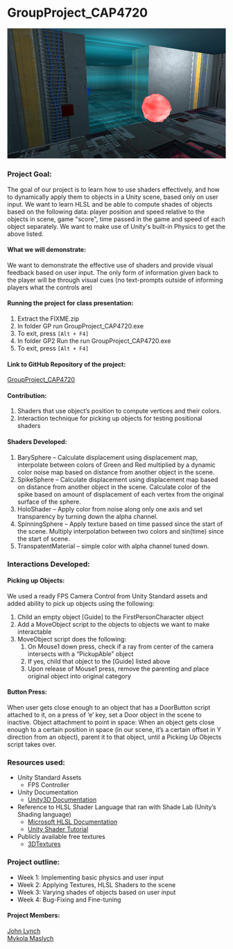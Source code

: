 # GroupProject_CAP4720

![Image](https://github.com/maslychm/GroupProject_CAP4720/blob/master/Assets/Resources/Scene.PNG)

### Project Goal:
The goal of our project is to learn how to use shaders effectively, and how to dynamically apply them to objects in a Unity scene, based only on user input. We want to learn HLSL and be able to compute shades of objects based on the following data: player position and speed relative to the objects in scene, game "score", time passed in the game and speed of each object separately. We want to make use of Unity's built-in Physics to get the above listed.

#### What we will demonstrate:
We want to demonstrate the effective use of shaders and provide visual feedback based on user input. The only form of information given back to the player will be through visual cues (no text-prompts outside of informing players what the controls are)

#### Running the project for class presentation:
  1)	Extract the FIXME.zip
  2)	In folder GP run GroupProject_CAP4720.exe
  3)	To exit, press `[Alt + F4]`
  4)	In folder GP2 Run the run GroupProject_CAP4720.exe
  5)	To exit, press `[Alt + F4]`

#### Link to GitHub Repository of the project:
  [GroupProject_CAP4720](https://github.com/LynchJ13/GroupProject_CAP4720)

#### Contribution:
  1)	Shaders that use object’s position to compute vertices and their colors.
  2)	Interaction technique for picking up objects for testing positional shaders

#### Shaders Developed:
  1)	BarySphere – Calculate displacement using displacement map, interpolate between colors of Green and Red multiplied by a dynamic color noise map based on distance from another object in the scene.
  2)	SpikeSphere – Calculate displacement using displacement map based on distance from another object in the scene. Calculate color of the spike based on amount of displacement of each vertex from the original surface of the sphere.
  3)	HoloShader – Apply color from noise along only one axis and set transparency by turning down the alpha channel.
  4)	SpinningSphere – Apply texture based on time passed since the start of the scene. Multiply interpolation between two colors and sin(time) since the start of scene.
  5)	TranspatentMaterial – simple color with alpha channel tuned down.

### Interactions Developed:
#### Picking up Objects:
We used a ready FPS Camera Control from Unity Standard assets and added ability to pick up objects using the following:
   1. Child an empty object [Guide] to the FirstPersonCharacter object 
   2.	Add a MoveObject script to the objects to objects we want to make interactable
   3.	MoveObject script does the following:
        1. On Mouse1 down press, check if a ray from center of the camera intersects with a “PickupAble” object
        2. If yes, child that object to the [Guide] listed above
        3. Upon release of Mouse1 press, remove the parenting and place original object into original category
 
 
#### Button Press: 
When user gets close enough to an object that has a DoorButton script attached to it, on a press of ‘e’ key, set a Door object in the scene to inactive.
Object attachment to point in space: When an object gets close enough to a certain position in space (in our scene, it’s a certain offset in Y direction from an object), parent it to that object, until a Picking Up Objects script takes over.

### Resources used:
  - Unity Standard Assets
    - FPS Controller
  - Unity Documentation 
    - [Unity3D Documentation](https://docs.unity3d.com/ScriptReference/)
  - Reference to HLSL Shader Language that ran with Shade Lab (Unity’s Shading language)
    - [Microsoft HLSL Documentation](https://docs.microsoft.com/en-us/windows/win32/direct3dhlsl/dx-graphics-hlsl-reference)
    - [Unity Shader Tutorial](https://docs.unity3d.com/Manual/ShaderTut2.html)
  - Publicly available free textures 
    - [3DTextures](https://3dtextures.me/tag/spaceship/)
      
### Project outline:
  - Week 1: Implementing basic physics and user input
  - Week 2: Applying Textures, HLSL Shaders to the scene
  - Week 3: Varying shades of objects based on user input
  - Week 4: Bug-Fixing and Fine-tuning

#### Project Members:
   [John Lynch](https://github.com/Fribrios)   
   [Mykola Maslych](https://github.com/maslychm)
